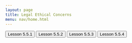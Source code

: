 ```yaml
---
layout: page
title: Legal Ethical Concerns
menu: nav/home.html
---
```

<a href="{{site.baseurl}}/5.5.1"><button>Lesson 5.5.1</button></a>
<a href="{{site.baseurl}}/5.5.2"><button>Lesson 5.5.2</button></a>
<a href="{{site.baseurl}}/5.5.3"><button>Lesson 5.5.3</button></a>
<a href="{{site.baseurl}}/5.5.4"><button>Lesson 5.5.4</button></a>